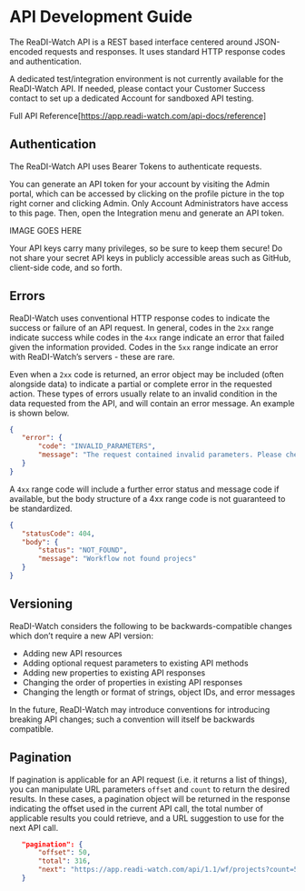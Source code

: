 # API Development Guide

The ReaDI-Watch API is a REST based interface centered around JSON-encoded requests and responses. It uses standard HTTP response codes and authentication.

A dedicated test/integration environment is not currently available for the ReaDI-Watch API. If needed, please contact your Customer Success contact to set up a dedicated Account for sandboxed API testing.

Full API Reference[https://app.readi-watch.com/api-docs/reference]

## Authentication

The ReaDI-Watch API uses Bearer Tokens to authenticate requests.

You can generate an API token for your account by visiting the Admin portal, which can be accessed by clicking on the profile picture in the top right corner and clicking Admin. Only Account Administrators have access to this page. Then, open the Integration menu and generate an API token.

IMAGE GOES HERE

Your API keys carry many privileges, so be sure to keep them secure! Do not share your secret API keys in publicly accessible areas such as GitHub, client-side code, and so forth.

## Errors 

ReaDI-Watch uses conventional HTTP response codes to indicate the success or failure of an API request. In general, codes in the `2xx` range indicate success while codes in the `4xx` range indicate an error that failed given the information provided. Codes in the `5xx` range indicate an error with ReaDI-Watch’s servers - these are rare.

Even when a `2xx` code is returned, an error object may be included (often alongside data) to indicate a partial or complete error in the requested action. These types of errors usually relate to an invalid condition in the data requested from the API, and will contain an error message. An example is shown below.

``` json
{
   "error": {
       "code": "INVALID_PARAMETERS",
       "message": "The request contained invalid parameters. Please check your request and try again.. The count requested is greater than the maximum value (100)"
   }
}
```

A `4xx` range code will include a further error status and message code if available, but the body structure of a 4xx range code is not guaranteed to be standardized.

```json
{
   "statusCode": 404,
   "body": {
       "status": "NOT_FOUND",
       "message": "Workflow not found projecs"
   }
}
```

## Versioning

ReaDI-Watch considers the following to be backwards-compatible changes which don’t require a new API version:

- Adding new API resources
- Adding optional request parameters to existing API methods
- Adding new properties to existing API responses
- Changing the order of properties in existing API responses
- Changing the length or format of strings, object IDs, and error messages

In the future, ReaDI-Watch may introduce conventions for introducing breaking API changes; such a convention will itself be backwards compatible. 

## Pagination

If pagination is applicable for an API request (i.e. it returns a list of things), you can manipulate URL parameters `offset` and `count` to return the desired results. In these cases, a pagination object will be returned in the response indicating the offset used in the current API call, the total number of applicable results you could retrieve, and a URL suggestion to use for the next API call. 

```json
   "pagination": {
       "offset": 50,
       "total": 316,
       "next": "https://app.readi-watch.com/api/1.1/wf/projects?count=5&offset=55"
   }
```
   
